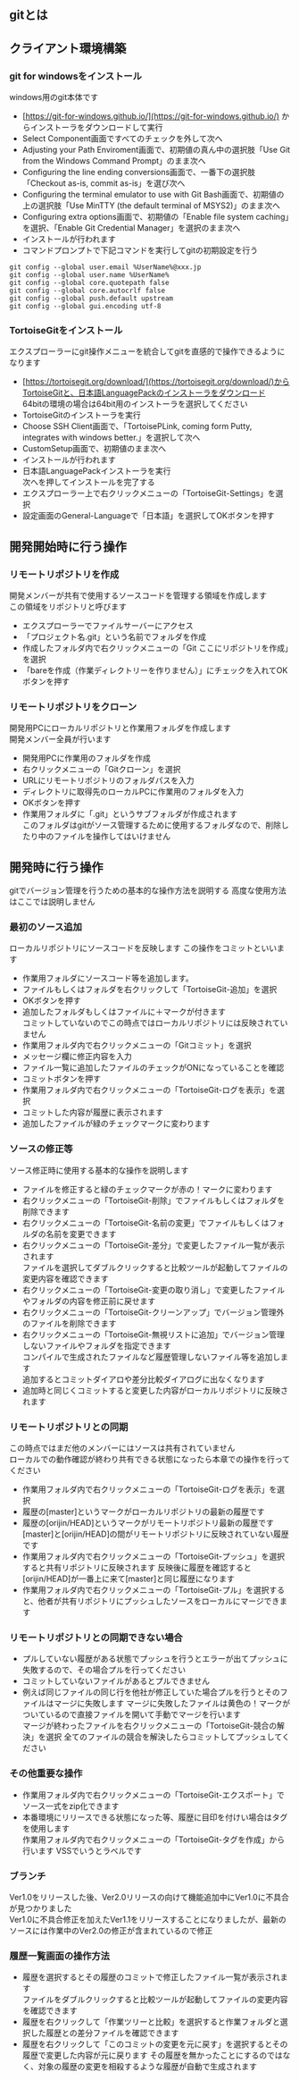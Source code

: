 ## gitとは


## クライアント環境構築
### git for windowsをインストール

windows用のgit本体です

- [https://git-for-windows.github.io/](https://git-for-windows.github.io/)
からインストーラをダウンロードして実行
- Select Component画面ですべてのチェックを外して次へ
- Adjusting your Path Enviroment画面で、初期値の真ん中の選択肢「Use Git from the Windows Command Prompt」のまま次へ
- Configuring the line ending conversions画面で、一番下の選択肢「Checkout as-is, commit as-is」を選び次へ
- Configuring the terminal emulator to use with Git Bash画面で、初期値の上の選択肢「Use MinTTY (the default terminal of MSYS2)」のまま次へ
- Configuring extra options画面で、初期値の「Enable file system caching」を選択、「Enable Git Credential Manager」を選択のまま次へ
- インストールが行われます
- コマンドプロンプトで下記コマンドを実行してgitの初期設定を行う

```
git config --global user.email %UserName%@xxx.jp
git config --global user.name %UserName%
git config --global core.quotepath false
git config --global core.autocrlf false
git config --global push.default upstream
git config --global gui.encoding utf-8
```

### TortoiseGitをインストール

エクスプローラーにgit操作メニューを統合してgitを直感的で操作できるようになります

- [https://tortoisegit.org/download/](https://tortoisegit.org/download/)からTortoiseGitと、日本語LanguagePackのインストーラをダウンロード  
64bitの環境の場合は64bit用のインストーラを選択してください
- TortoiseGitのインストーラを実行
- Choose SSH Client画面で、「TortoisePLink, coming form Putty, integrates with windows better.」を選択して次へ
- CustomSetup画面で、初期値のまま次へ
- インストールが行われます
- 日本語LanguagePackインストーラを実行  
次へを押してインストールを完了する
- エクスプローラー上で右クリックメニューの「TortoiseGit-Settings」を選択
- 設定画面のGeneral-Languageで「日本語」を選択してOKボタンを押す

## 開発開始時に行う操作

### リモートリポジトリを作成

開発メンバーが共有で使用するソースコードを管理する領域を作成します  
この領域をリポジトリと呼びます

- エクスプローラーでファイルサーバーにアクセス
- 「プロジェクト名.git」という名前でフォルダを作成
- 作成したフォルダ内で右クリックメニューの「Git ここにリポジトリを作成」を選択
- 「bareを作成（作業ディレクトリーを作りません）」にチェックを入れてOKボタンを押す

### リモートリポジトリをクローン

開発用PCにローカルリポジトリと作業用フォルダを作成します  
開発メンバー全員が行います

- 開発用PCに作業用のフォルダを作成
- 右クリックメニューの「Gitクローン」を選択
- URLにリモートリポジトリのフォルダパスを入力
- ディレクトリに取得先のローカルPCに作業用のフォルダを入力
- OKボタンを押す
- 作業用フォルダに「.git」というサブフォルダが作成されます  
このフォルダはgitがソース管理するために使用するフォルダなので、削除したり中のファイルを操作してはいけません

## 開発時に行う操作

gitでバージョン管理を行うための基本的な操作方法を説明する
高度な使用方法はここでは説明しません

### 最初のソース追加

ローカルリポジトリにソースコードを反映します
この操作をコミットといいます

- 作業用フォルダにソースコード等を追加します。
- ファイルもしくはフォルダを右クリックして「TortoiseGit-追加」を選択  
- OKボタンを押す
- 追加したフォルダもしくはファイルに＋マークが付きます   
コミットしていないのでこの時点ではローカルリポジトリには反映されていません
- 作業用フォルダ内で右クリックメニューの「Gitコミット」を選択
- メッセージ欄に修正内容を入力
- ファイル一覧に追加したファイルのチェックがONになっていることを確認
- コミットボタンを押す
- 作業用フォルダ内で右クリックメニューの「TortoiseGit-ログを表示」を選択
- コミットした内容が履歴に表示されます
- 追加したファイルが緑のチェックマークに変わります

### ソースの修正等

ソース修正時に使用する基本的な操作を説明します

- ファイルを修正すると緑のチェックマークが赤の！マークに変わります
- 右クリックメニューの「TortoiseGit-削除」でファイルもしくはフォルダを削除できます
- 右クリックメニューの「TortoiseGit-名前の変更」でファイルもしくはフォルダの名前を変更できます
- 右クリックメニューの「TortoiseGit-差分」で変更したファイル一覧が表示されます  
ファイルを選択してダブルクリックすると比較ツールが起動してファイルの変更内容を確認できます
- 右クリックメニューの「TortoiseGit-変更の取り消し」で変更したファイルやフォルダの内容を修正前に戻せます
- 右クリックメニューの「TortoiseGit-クリーンアップ」でバージョン管理外のファイルを削除できます
- 右クリックメニューの「TortoiseGit-無視リストに追加」でバージョン管理しないファイルやフォルダを指定できます  
コンパイルで生成されたファイルなど履歴管理しないファイル等を追加します  
追加するとコミットダイアロや差分比較ダイアログに出なくなります
- 追加時と同じくコミットすると変更した内容がローカルリポジトリに反映されます

### リモートリポジトリとの同期

この時点ではまだ他のメンバーにはソースは共有されていません  
ローカルでの動作確認が終わり共有できる状態になったら本章での操作を行ってください

- 作業用フォルダ内で右クリックメニューの「TortoiseGit-ログを表示」を選択
- 履歴の[master]というマークがローカルリポジトリの最新の履歴です
- 履歴の[orijin/HEAD]というマークがリモートリポジトリ最新の履歴です  
[master]と[orijin/HEAD]の間がリモートリポジトリに反映されていない履歴です
- 作業用フォルダ内で右クリックメニューの「TortoiseGit-プッシュ」を選択すると共有リポジトリに反映されます 
反映後に履歴を確認すると[orijin/HEAD]が一番上に来て[master]と同じ履歴になります
- 作業用フォルダ内で右クリックメニューの「TortoiseGit-プル」を選択すると、他者が共有リポジトリにプッシュしたソースをローカルにマージできます

### リモートリポジトリとの同期できない場合

- プルしていない履歴がある状態でプッシュを行うとエラーが出てプッシュに失敗するので、その場合プルを行ってください
- コミットしていないファイルがあるとプルできません
- 例えば同じファイルの同じ行を他社が修正していた場合プルを行うとそのファイルはマージに失敗します 
マージに失敗したファイルは黄色の！マークがついているので直接ファイルを開いて手動でマージを行います  
マージが終わったファイルを右クリックメニューの「TortoiseGit-競合の解決」を選択
全てのファイルの競合を解決したらコミットしてプッシュしてください

### その他重要な操作

- 作業用フォルダ内で右クリックメニューの「TortoiseGit-エクスポート」でソース一式をzip化できます
- 本番環境にリリースできる状態になった等、履歴に目印を付けい場合はタグを使用します  
作業用フォルダ内で右クリックメニューの「TortoiseGit-タグを作成」から行います
VSSでいうとラベルです

### ブランチ

Ver1.0をリリースした後、Ver2.0リリースの向けて機能追加中にVer1.0に不具合が見つかりました  
Ver1.0に不具合修正を加えたVer1.1をリリースすることになりましたが、最新のソースには作業中のVer2.0の修正が含まれているので修正

### 履歴一覧画面の操作方法

- 履歴を選択するとその履歴のコミットで修正したファイル一覧が表示されます  
ファイルをダブルクリックすると比較ツールが起動してファイルの変更内容を確認できます
- 履歴を右クリックして「作業ツリーと比較」を選択すると作業フォルダと選択した履歴との差分ファイルを確認できます
- 履歴を右クリックして「このコミットの変更を元に戻す」を選択するとその履歴で変更した内容が元に戻ります 
その履歴を無かったことにするのではなく、対象の履歴の変更を相殺するような履歴が自動で生成されます
